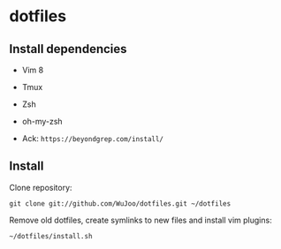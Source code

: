 # dotfiles

## Install dependencies

- Vim 8

- Tmux

- Zsh

- oh-my-zsh

- Ack: `https://beyondgrep.com/install/`

## Install

Clone repository:

`git clone git://github.com/WuJoo/dotfiles.git ~/dotfiles`

Remove old dotfiles, create symlinks to new files and install vim plugins:

`~/dotfiles/install.sh`
